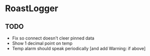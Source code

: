 # RoastLogger

## TODO
- Fix so connect doesn't cleer pinned data
- Show 1 decimal point on temp
- Temp alarm should speak periodically [and add Warning: if above]